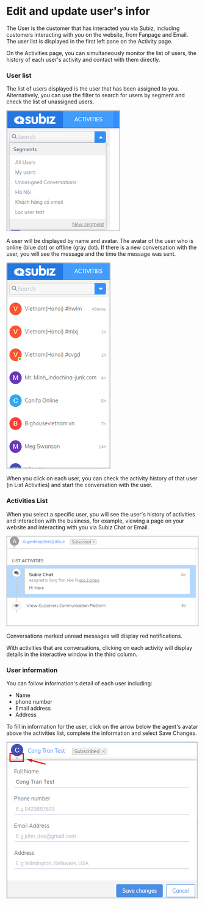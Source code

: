 # Edit and update user's infor

The User is the customer that has interacted you via Subiz, including customers interacting with you on the website, from Fanpage and Email. The user list is displayed in the first left pane on the Activity page.

On the Activities page, you can simultaneously monitor the list of users, the history of each user's activity and contact with them directly.

### User list

The list of users displayed is the user that has been assigned to you. Alternatively, you can use the filter to search for users by segment and check the list of unassigned users.

![](../../.gitbook/assets/1%20%283%29.png)

A user will be displayed by name and avatar. The avatar of the user who is online \(blue dot\) or offline \(gray dot\). If there is a new conversation with the user, you will see the message and the time the message was sent.

![](../../.gitbook/assets/2%20%281%29.png)

When you click on each user, you can check the activity history of that user \(in List Activities\) and start the conversation with the user.

### Activities List 

When you select a specific user, you will see the user's history of activities and interaction with the business, for example, viewing a page on your website and interacting with you via Subiz Chat or Email.

![Activities List ](../../.gitbook/assets/3%20%282%29.png)

Conversations marked unread messages will display red notifications.

With activities that are conversations, clicking on each activity will display details in the interactive window in the third column.

### User information

You can follow information's detail of each user including:

* Name
* phone number
* Email address
* Address

To fill in information for the user, click on the arrow below the agent's avatar above the activities list, complete the information and select Save Changes.

![User information](../../.gitbook/assets/4%20%282%29.png)







